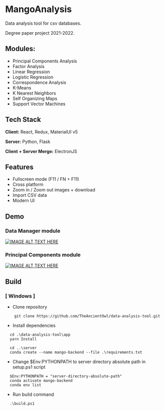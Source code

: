 
# MangoAnalysis

Data analysis tool for csv databases.

Degree paper project 2021-2022.

## Modules:
 - Principal Components Analysis
 - Factor Analysis
 - Linear Regression
 - Logistic Regression
 - Correspondence Analysis
 - K-Means
 - K Nearest Neighbors
 - Self Organizing Maps
 - Support Vector Machines

## Tech Stack

**Client:** React, Redux, MaterialUI v5

**Server:** Python, Flask

**Client + Server Merge:** ElectronJS



## Features

- Fullscreen mode (F11 / FN + F11)
- Cross platform
- Zoom in / Zoom out images + download
- Import CSV data
- Modern UI

## Demo

### Data Manager module
[![IMAGE ALT TEXT HERE](https://img.youtube.com/vi/0GK35d1vrgY/0.jpg)](https://www.youtube.com/watch?v=0GK35d1vrgY)

### Principal Components module
[![IMAGE ALT TEXT HERE](https://img.youtube.com/vi/nG_zG08gqsY/0.jpg)](https://www.youtube.com/watch?v=nG_zG08gqsY)

## Build

### [ Windows ]

- Clone repository
```
    git clone https://github.com/TheAncientOwl/data-analysis-tool.git
```

- Install dependencies
```
  cd .\data-analysis-tool\app
  yarn Install

  cd ..\server
  conda create --name mango-backend --file .\requirements.txt
```

- Change $Env:PYTHONPATH to server directory absolute path in setup.ps1 script

```
  $Env:PYTHONPATH = "server-directory-absolute-path"
  conda activate mango-backend
  conda env list
```

- Run build command
```
  .\build.ps1
```
